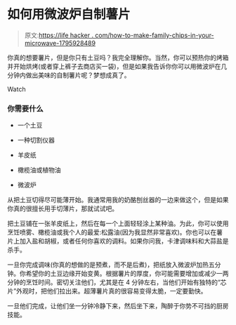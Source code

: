 # 如何用微波炉自制薯片

> 原文:[https://life hacker . com/how-to-make-family-chips-in-your-microwave-1795928489](https://lifehacker.com/how-to-make-homemade-potato-chips-in-your-microwave-1795928489)

你真的想要薯片，但是你只有土豆吗？我完全理解你。当然，你可以预热你的烤箱并开始烘烤(或者穿上裤子去商店买一袋)，但是如果我告诉你你可以用微波炉在几分钟内做出美味的自制薯片呢？梦想成真了。

Watch

### 你需要什么

*   一个土豆

*   一种切割仪器

*   羊皮纸

*   橄榄油或植物油

*   微波炉

从把土豆切得尽可能薄开始。我通常用我的奶酪刨丝器的一边来做这个，但是如果你真的很擅长用手切薄片，那就试试吧。

把土豆铺在一张羊皮纸上，然后在每一个上面轻轻涂上某种油。为此，你可以使用烹饪喷雾、橄榄油或我个人的最爱:松露油(因为我显然非常喜欢)。你也可以在薯片上加入盐和胡椒，或者任何你喜欢的调料。如果你问我，卡津调味料和大蒜盐是杀手。

一旦你完成调味(你真的想做的是预煮，而不是后煮)，把纸放入微波炉加热五分钟。你希望你的土豆边缘开始变黄。根据薯片的厚度，你可能需要增加或减少一两分钟的烹饪时间。密切关注他们，尤其是在 4 分钟左右，当他们开始有独特的“芯片”外观时，把他们拉出来。超薄薯片真的很容易变得太脆，一定要勤快。

一旦他们完成，让他们坐一分钟冷静下来，然后坐下来，陶醉于你势不可挡的厨房技能。